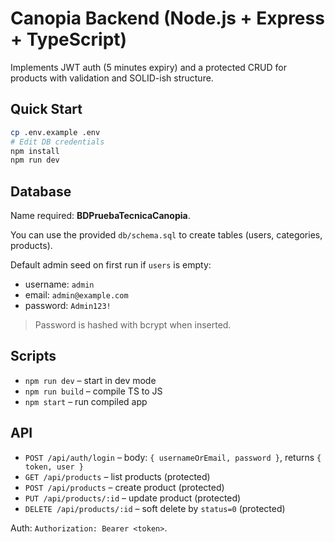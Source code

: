 # Canopia Backend (Node.js + Express + TypeScript)

Implements JWT auth (5 minutes expiry) and a protected CRUD for products with validation and SOLID-ish structure.

## Quick Start

```bash
cp .env.example .env
# Edit DB credentials
npm install
npm run dev
```

## Database

Name required: **BDPruebaTecnicaCanopia**.

You can use the provided `db/schema.sql` to create tables (users, categories, products).

Default admin seed on first run if `users` is empty:
- username: `admin`
- email: `admin@example.com`
- password: `Admin123!`

> Password is hashed with bcrypt when inserted.

## Scripts
- `npm run dev` – start in dev mode
- `npm run build` – compile TS to JS
- `npm start` – run compiled app

## API

- `POST /api/auth/login` – body: `{ usernameOrEmail, password }`, returns `{ token, user }`
- `GET /api/products` – list products (protected)
- `POST /api/products` – create product (protected)
- `PUT /api/products/:id` – update product (protected)
- `DELETE /api/products/:id` – soft delete by `status=0` (protected)

Auth: `Authorization: Bearer <token>`.
